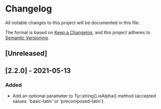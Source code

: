 # Changelog

All notable changes to this project will be documented in this file.

The format is based on [Keep a Changelog](https://keepachangelog.com/en/1.0.0/),
and this project adheres to [Semantic Versioning](https://semver.org/spec/v2.0.0.html).

## [Unreleased]

## [2.2.0] - 2021-05-13

### Added

-   Add an optional parameter to Tyr.string().isAlpha() method (accepted values: 'basic-latin' or 'precomposed-latin').
